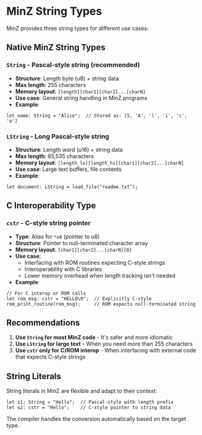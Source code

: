 # MinZ String Types

MinZ provides three string types for different use cases:

## Native MinZ String Types

### `String` - Pascal-style string (recommended)
- **Structure**: Length byte (u8) + string data
- **Max length**: 255 characters
- **Memory layout**: `[length][char1][char2]...[charN]`
- **Use case**: General string handling in MinZ programs
- **Example**:
```minz
let name: String = "Alice";  // Stored as: [5, 'A', 'l', 'i', 'c', 'e']
```

### `LString` - Long Pascal-style string
- **Structure**: Length word (u16) + string data  
- **Max length**: 65,535 characters
- **Memory layout**: `[length_lo][length_hi][char1][char2]...[charN]`
- **Use case**: Large text buffers, file contents
- **Example**:
```minz
let document: LString = load_file("readme.txt");
```

## C Interoperability Type

### `cstr` - C-style string pointer
- **Type**: Alias for `*u8` (pointer to u8)
- **Structure**: Pointer to null-terminated character array
- **Memory layout**: `[char1][char2]...[charN][0]`
- **Use case**: 
  - Interfacing with ROM routines expecting C-style strings
  - Interoperability with C libraries
  - Lower memory overhead when length tracking isn't needed
- **Example**:
```minz
// For C interop or ROM calls
let rom_msg: cstr = "HELLO\0";  // Explicitly C-style
rom_print_routine(rom_msg);     // ROM expects null-terminated string
```

## Recommendations

1. **Use `String` for most MinZ code** - It's safer and more idiomatic
2. **Use `LString` for large text** - When you need more than 255 characters
3. **Use `cstr` only for C/ROM interop** - When interfacing with external code that expects C-style strings

## String Literals

String literals in MinZ are flexible and adapt to their context:
```minz
let s1: String = "Hello";  // Pascal-style with length prefix
let s2: cstr = "Hello";    // C-style pointer to string data
```

The compiler handles the conversion automatically based on the target type.